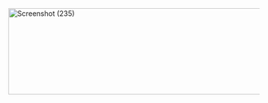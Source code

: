<img width="1517" height="173" alt="Screenshot (235)" src="https://github.com/user-attachments/assets/32941de0-5279-4ac1-817a-4b3a96626080" />
